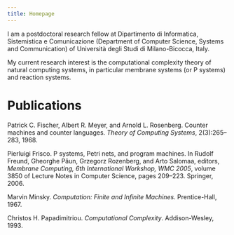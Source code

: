 ```yaml
---
title: Homepage
---
```


I am a postdoctoral research fellow at Dipartimento di Informatica, Sistemistica e Comunicazione (Department of Computer Science, Systems and Communication) of Università degli Studi di Milano-Bicocca, Italy.

My current research interest is the computational complexity theory of natural computing systems, in particular membrane systems (or P systems) and reaction systems.

Publications
============

Patrick C. Fischer, Albert R. Meyer, and Arnold L. Rosenberg. Counter machines and counter languages. *Theory of Computing Systems*, 2(3):265–283, 1968.

Pierluigi Frisco. P systems, Petri nets, and program machines. In Rudolf Freund, Gheorghe Păun, Grzegorz Rozenberg, and Arto Salomaa, editors, *Membrane Computing, 6th International Workshop, WMC 2005*, volume 3850 of Lecture Notes in Computer Science, pages 209–223. Springer, 2006.

Marvin Minsky. *Computation: Finite and Infinite Machines*. Prentice-Hall, 1967.

Christos H. Papadimitriou. *Computational Complexity*. Addison-Wesley, 1993.
